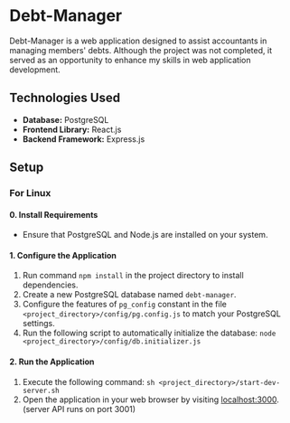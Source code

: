# Debt-Manager

Debt-Manager is a web application designed to assist accountants in managing members' debts. Although the project was not completed, it served as an opportunity to enhance my skills in web application development.

## Technologies Used

- **Database:** PostgreSQL
- **Frontend Library:** React.js
- **Backend Framework:** Express.js

## Setup

### For Linux

#### 0. Install Requirements

- Ensure that PostgreSQL and Node.js are installed on your system.

#### 1. Configure the Application

1. Run command `npm install` in the project directory to install dependencies.
2. Create a new PostgreSQL database named `debt-manager`.
3. Configure the features of `pg_config` constant in the file `<project_directory>/config/pg.config.js` to match your PostgreSQL settings.
4. Run the following script to automatically initialize the database:
`node <project_directory>/config/db.initializer.js`

#### 2. Run the Application

1. Execute the following command:
`sh <project_directory>/start-dev-server.sh`
2. Open the application in your web browser by visiting [localhost:3000](http://localhost:3000).
(server API runs on port 3001)